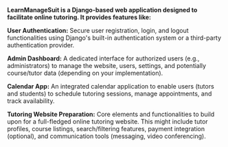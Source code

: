**LearnManageSuit is a Django-based web application designed to facilitate online tutoring. It provides features like:**

**User Authentication:** Secure user registration, login, and logout functionalities using Django's built-in authentication
system or a third-party authentication provider.

**Admin Dashboard:** A dedicated interface for authorized users (e.g., administrators) to manage the website, users, settings, and 
potentially course/tutor data (depending on your implementation).

**Calendar App:** An integrated calendar application to enable users (tutors and students) to schedule 
tutoring sessions, manage appointments, and track availability.

**Tutoring Website Preparation:** Core elements and functionalities to build upon for a full-fledged online tutoring website.
This might include tutor profiles, course listings, search/filtering features, payment integration (optional), and communication tools (messaging, video conferencing).
